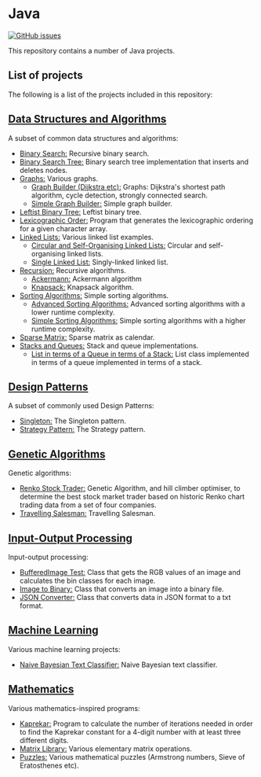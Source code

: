 # Java
[![GitHub issues](https://img.shields.io/github/issues/Carla-de-Beer/Java.svg?style=flat-square)](https://github.com/Carla-de-Beer/Java/issues)

This repository contains a number of Java projects.

## List of projects

The following is a list of the projects included in this repository:

## [Data Structures and Algorithms](https://github.com/Carla-de-Beer/Java/tree/master/Data%20Structures%20and%20Algorithms)
 A subset of common data structures and algorithms:
  * [Binary Search:](https://github.com/Carla-de-Beer/Java/tree/master/Data%20Structures%20and%20Algorithms/Binary%20Search) Recursive binary search.
  * [Binary Search Tree:](https://github.com/Carla-de-Beer/Java/tree/master/Data%20Structures%20and%20Algorithms/Binary%20Search%20Tree) Binary search tree implementation that inserts and deletes nodes.
  * [Graphs:](https://github.com/Carla-de-Beer/Java/tree/master/Data%20Structures%20and%20Algorithms/Graphs) Various graphs.
  	* [Graph Builder (Dijkstra etc):](https://github.com/Carla-de-Beer/Java/tree/master/Data%20Structures%20and%20Algorithms/Graphs/Graph%20Builder%20-%20Dijkstra%2C%20cycle%20detection%2C%20strongly%20connected%20search) Graphs: Dijkstra's shortest path algorithm, cycle detection, strongly connected search.
  	* [Simple Graph Builder:](https://github.com/Carla-de-Beer/Java/tree/master/Data%20Structures%20and%20Algorithms/Graphs/Simple%20Graph%20Builder) Simple graph builder.
  * [Leftist Binary Tree:](https://github.com/Carla-de-Beer/Java/tree/master/Data%20Structures%20and%20Algorithms/Leftist%20Binary%20Tree) Leftist binary tree.
  * [Lexicographic Order:](https://github.com/Carla-de-Beer/Java/tree/master/Data%20Structures%20and%20Algorithms/Lexicographic%20Order) Program that generates the lexicographic ordering for a given character array.
  * [Linked Lists:](https://github.com/Carla-de-Beer/Java/tree/master/Data%20Structures%20and%20Algorithms/Linked%20Lists) Various linked list examples.
    * [Circular and Self-Organising Linked Lists:](https://github.com/Carla-de-Beer/Java/tree/master/Data%20Structures%20and%20Algorithms/Linked%20Lists/Circular%20and%20Self-Organising%20Linked%20Lists) Circular and self-organising linked lists.
    * [Single Linked List:](https://github.com/Carla-de-Beer/Java/tree/master/Data%20Structures%20and%20Algorithms/Linked%20Lists/Single%20Linked%20List) Singly-linked linked list.
  * [Recursion:](https://github.com/Carla-de-Beer/Java/tree/master/Data%20Structures%20and%20Algorithms/Recursion) Recursive algorithms.
  	* [Ackermann:](https://github.com/Carla-de-Beer/Java/tree/master/Data%20Structures%20and%20Algorithms/Recursion/Ackermann) Ackermann algorithm
  	* [Knapsack:](https://github.com/Carla-de-Beer/Java/tree/master/Data%20Structures%20and%20Algorithms/Recursion/Knapsack) Knapsack algorithm.
  * [Sorting Algorithms:](https://github.com/Carla-de-Beer/Java/tree/master/Data%20Structures%20and%20Algorithms/Sorting%20Algorithms) Simple sorting algorithms.
  	* [Advanced Sorting Algorithms:](https://github.com/Carla-de-Beer/Java/tree/master/Data%20Structures%20and%20Algorithms/Sorting%20Algorithms/Advanced%20Sorting%20Algorithms) Advanced sorting algorithms with a lower runtime complexity.
  	* [Simple Sorting Algorithms:](https://github.com/Carla-de-Beer/Java/tree/master/Data%20Structures%20and%20Algorithms/Sorting%20Algorithms/Simple%20Sorting%20Algorithms) Simple sorting algorithms with a higher runtime complexity.
  * [Sparse Matrix:](https://github.com/Carla-de-Beer/Java/tree/master/Data%20Structures%20and%20Algorithms/Sparse%20Matrix) Sparse matrix as calendar.
  * [Stacks and Queues:](https://github.com/Carla-de-Beer/Java/tree/master/Data%20Structures%20and%20Algorithms/Stacks%20and%20Queues/List%20in%20terms%20of%20a%20Queue%20in%20terms%20of%20a%20Stack) Stack and queue implementations.
  	* [List in terms of a Queue in terms of a Stack:](https://github.com/Carla-de-Beer/Java/tree/master/Data%20Structures%20and%20Algorithms/Stacks%20and%20Queues/List%20in%20terms%20of%20a%20Queue%20in%20terms%20of%20a%20Stack) List class implemented in terms of a queue implemented in terms of a stack.

## [Design Patterns](https://github.com/Carla-de-Beer/Java/tree/master/Design%20Patterns/)
A subset of commonly used Design Patterns:
  * [Singleton:](https://github.com/Carla-de-Beer/Java/tree/master/Design%20Patterns/Singleton) The Singleton pattern.
  * [Strategy Pattern:](https://github.com/Carla-de-Beer/Java/tree/master/Design%20Patterns/Strategy%20Pattern) The Strategy pattern.

## [Genetic Algorithms](https://github.com/Carla-de-Beer/Java/tree/master/Genetic%20Algorithms)
Genetic algorithms:
  * [Renko Stock Trader:](https://github.com/Carla-de-Beer/Java/tree/master/Genetic%20Algorithms/Renko%20Stock%20Trader) Genetic Algorithm, and hill climber optimiser, to determine the best stock market trader based on historic Renko chart trading data from a set of four companies.
  * [Travelling Salesman:](https://github.com/Carla-de-Beer/Java/tree/master/Genetic%20Algorithms/Travelling%20Salesman) Travelling Salesman.

## [Input-Output Processing](https://github.com/Carla-de-Beer/Java/tree/master/Input-Output%20Processing)
Input-output processing:
  * [BufferedImage Test:](https://github.com/Carla-de-Beer/Java/tree/master/Input-Output%20Processing/BufferedImage%20Test) Class that gets the RGB values of an image and calculates the bin classes for each image.
  * [Image to Binary:](https://github.com/Carla-de-Beer/Java/tree/master/Input-Output%20Processing/Image%20to%20Binary) Class that converts an image into a binary file.
  * [JSON Converter:](https://github.com/Carla-de-Beer/Java/tree/master/Input-Output%20Processing/JSON%20Converter) Class that converts data in JSON format to a txt format.

## [Machine Learning](https://github.com/Carla-de-Beer/Java/tree/master/Machine%20Learning/Naive%20Bayesian%20Text%20Classifier)
  Various machine learning projects:
  * [Naive Bayesian Text Classifier:](https://github.com/Carla-de-Beer/Java/tree/master/Machine%20Learning/Naive%20Bayesian%20Text%20Classifier) Naive Bayesian text classifier.

## [Mathematics](https://github.com/Carla-de-Beer/Java/tree/master/Mathematics)
Various mathematics-inspired programs:
  * [Kaprekar:](https://github.com/Carla-de-Beer/Java/blob/master/Mathematics/Kaprekar.java) Program to calculate the number of iterations needed in order to find the Kaprekar constant for a 4-digit number with at least three different digits.
  * [Matrix Library:](https://github.com/Carla-de-Beer/Java/tree/master/Mathematics/Matrix%20Library) Various elementary matrix operations.
  * [Puzzles:](https://github.com/Carla-de-Beer/Java/tree/master/Mathematics/Puzzels) Various mathematical puzzles (Armstrong numbers, Sieve of Eratosthenes etc).
